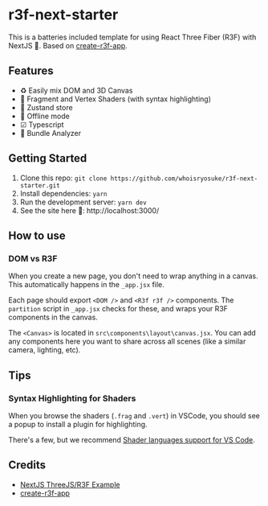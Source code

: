 # r3f-next-starter

This is a batteries included template for using React Three Fiber (R3F) with NextJS 🔋. Based on [create-r3f-app](https://github.com/utsuboco/create-r3f-app).

## Features

- ♻ Easily mix DOM and 3D Canvas
- 🎨 Fragment and Vertex Shaders (with syntax highlighting)
- 🏪 Zustand store
- 📴 Offline mode
- ☑ Typescript
- 🍱 Bundle Analyzer

## Getting Started

1. Clone this repo: `git clone https://github.com/whoisryosuke/r3f-next-starter.git`
1. Install dependencies: `yarn`
1. Run the development server: `yarn dev`
1. See the site here 👀: http://localhost:3000/

## How to use

### DOM vs R3F

When you create a new page, you don't need to wrap anything in a canvas. This automatically happens in the `_app.jsx` file.

Each page should export `<DOM />` and `<R3f r3f />` components. The `partition` script in `_app.jsx` checks for these, and wraps your R3F components in the canvas.

The `<Canvas>` is located in `src\components\layout\canvas.jsx`. You can add any components here you want to share across all scenes (like a similar camera, lighting, etc).

## Tips

### Syntax Highlighting for Shaders

When you browse the shaders (`.frag` and `.vert`) in VSCode, you should see a popup to install a plugin for highlighting.

There's a few, but we recommend [Shader languages support for VS Code](https://marketplace.visualstudio.com/items?itemName=slevesque.shader).

## Credits

- [NextJS ThreeJS/R3F Example](https://github.com/vercel/next.js/tree/canary/examples/with-three-js)
- [create-r3f-app](https://github.com/utsuboco/create-r3f-app)
